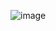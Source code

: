 ![image](https://user-images.githubusercontent.com/28672529/190033753-38ee97ce-0285-41c9-95cc-ea65664f9bfb.png)
